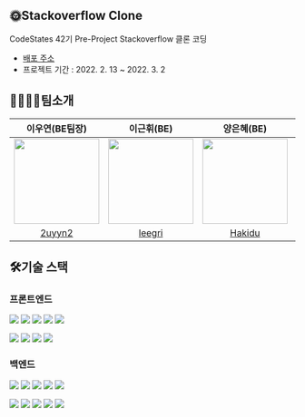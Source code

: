 ## 🌞Stackoverflow Clone
CodeStates 42기 Pre-Project Stackoverflow 클론 코딩

- [배포 주소](http://pre-stackoverflow.s3-website.ap-northeast-2.amazonaws.com/)
- 프로젝트 기간 : 2022. 2. 13 ~ 2022. 3. 2




## 🙋‍♀️🙋‍♂️팀소개 
이우연(BE팀장) | 이근휘(BE) | 양은혜(BE)| 정민우(BE) | 임성은(FE) | 최산애(FE부팀장)
:---:|:---:|:---:|:---:|:---:|:---:|
<img src="https://user-images.githubusercontent.com/100519978/222435104-1dd7c0c0-a437-4262-b191-da57adbc66f3.png" width="150" height="150"/> | <img src="https://user-images.githubusercontent.com/100519978/222436133-d3a61b12-11bb-44da-a91d-3b1b4ad2f65f.png" width="150" height="150"/> |<img src="https://user-images.githubusercontent.com/100519978/222439394-0cb80c17-4a12-478d-96cc-c5132e1d83f2.png" width="150" height="150"/>| <img src="https://user-images.githubusercontent.com/100519978/222435457-bac27059-5f8c-4c39-b3f4-da3cfa0af47c.png" width="150" height="150"/> | <img src="https://user-images.githubusercontent.com/100519978/222440028-1da159dd-4d49-49df-8bd6-ef21d7b7faa2.png" width="150" height="150"/> |<img src="https://user-images.githubusercontent.com/100519978/222438707-8ed76661-2aa3-4ef5-b8b8-f8f3c6ecc836.png" width="150" height="150"/> |
[2uyyn2](https://github.com/2uyyn2) | [leegri](https://github.com/leegri) | [Hakidu](https://github.com/Hakidu) | [JungMin-Woo](https://github.com/JungMin-Woo) | [Limcroco](https://github.com/Limcroco) | [CHOISANAE](https://github.com/CHOISANAE)|



## 🛠️기술 스택
### 프론트엔드
  <img src="https://img.shields.io/badge/html5-E34F26?style=for-the-badge&logo=html5&logoColor=white"> <img src="https://img.shields.io/badge/css-1572B6?style=for-the-badge&logo=css3&logoColor=white"> <img src="https://img.shields.io/badge/javascript-F7DF1E?style=for-the-badge&logo=javascript&logoColor=black"> <img src="https://img.shields.io/badge/react-61DAFB?style=for-the-badge&logo=react&logoColor=black"> 
<img src="https://img.shields.io/badge/styled components-DB7093?style=for-the-badge&logo=styledcomponents&logoColor=white">

<img src="https://img.shields.io/badge/Axios-5A29E4?style=for-the-badge&logo=Axios&logoColor=white"> <img src="https://img.shields.io/badge/Redux-764ABC?style=for-the-badge&logo=Redux&logoColor=white"> <img src="https://img.shields.io/badge/React Router-CA4245?style=for-the-badge&logo=React Router&logoColor=white"> <img src="https://img.shields.io/badge/npm-CB3837?style=for-the-badge&logo=npm&logoColor=white">

### 백엔드
<img src="https://img.shields.io/badge/java-007396?style=for-the-badge&logo=java&logoColor=white"> <img src="https://img.shields.io/badge/Spring Security-6DB33F?style=for-the-badge&logo=Spring Security&logoColor=white"> <img src="https://img.shields.io/badge/spring-6DB33F?style=for-the-badge&logo=spring&logoColor=white"> 
  <img src="https://img.shields.io/badge/amazonaws-232F3E?style=for-the-badge&logo=amazonaws&logoColor=white">
  <img src="https://img.shields.io/badge/Gradle-02303A?style=for-the-badge&logo=Gradle&logoColor=white">
  
   <img src="https://img.shields.io/badge/Amazon EC2-FF9900?style=for-the-badge&logo=Amazon EC2&logoColor=white"> <img src="https://img.shields.io/badge/Amazon S3-569A31?style=for-the-badge&logo=Amazon S3&logoColor=white"> <img src="https://img.shields.io/badge/Amazon RDS-527FFF?style=for-the-badge&logo=Amazon RDS&logoColor=white"> <img src="https://img.shields.io/badge/mysql-4479A1?style=for-the-badge&logo=mysql&logoColor=white"> <img src="https://img.shields.io/badge/github-181717?style=for-the-badge&logo=github&logoColor=white"> 
